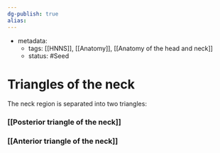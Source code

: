 ```yaml
---
dg-publish: true
alias:
---
```

- metadata:
	- tags: [[HNNS]], [[Anatomy]], [[Anatomy of the head and neck]]
	- status: #Seed 
# Triangles of the neck
The neck region is separated into two triangles:
### [[Posterior triangle of the neck]]
### [[Anterior triangle of the neck]]